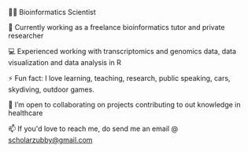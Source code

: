 👩‍🔬 Bioinformatics Scientist

🔭 Currently working as a freelance bioinformatics tutor and private researcher

💻 Experienced working with transcriptomics and genomics data, data visualization and data analysis in R

⚡ Fun fact: I love learning, teaching, research, public speaking, cars, skydiving, outdoor games.

💞️ I’m open to collaborating on projects contributing to out knowledge in healthcare

📫 If you'd love to reach me, do send me an email @ scholarzubby@gmail.com
